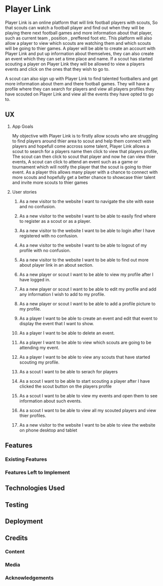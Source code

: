 # Player Link

Player Link is an online platform that will link football players with scouts, So that scouts can watch a football player and find out when they will be playing there next football games and more information about that player, such as current team , position , preffered foot etc. This platform will also allow a player to view which scouts are watching them and which scouts will be going to thier games. A player will be able to create an account with Player Link and put up information about themselves, they can also create an event which they can set a time place and name. If a scout has started scouting a player on Player Link they will be allowed to view a players events and click on the ones that they wish to go to. 

A scout can also sign up with Player Link to find talented footballers and get more information about them and there football games. They will have a profile where they can search for players and view all players profiles they have scouted on Player Link and view all the events they have opted to go to.  

## UX

1. App Goals
    
    My objective with Player Link is to firstly allow scouts who are struggling to find players around thier area to scout and help them connect with players and hopefull come accross some talent, Player Link allows a scout to search for a players name then click to view that players profile, The scout can then click to scout that player and now he can view thier events, A scout can click to attend an event such as a game or tournament which will notify the player that the scout is going to thier event. As a player this allows many player with a chance to connect with more scouts and hopefully get a better chance to showcase thier talent and invite more scouts to thier games

2. User stories

    1. As a new visitor to the website I want to navigate the site with ease and no confusion.

    2. As a new visitor to the website I want to be able to easily find where to register as a scout or as a player.

    3. As a new visitor to the website I want to be able to login after I have registered with no confusion.

    4. As a new visitor to the website I want to be able to logout of my profile with no confusion.

    5. As a new visitor to the website I want to be able to find out more about player link in an about section.
    
    6. As a new player or scout I want to be able to view my profile after I have logged in.
    
    7. As a new player or scout I want to be able to edit my profile and add any information I wish to add to my profile. 

    8. As a new player or scout I want to be able to add a profile picture to my profile. 
    
    9. As a player I want to be able to create an event and edit that event to display the event that I want to show.
    
    10. As a player I want to be able to delete an event.

    11. As a player I want to be able to view which scouts are going to be attending my event.
    
    12. As a player I want to be able to view any scouts that have started scouting my profile.
    
    13. As a scout I want to be able to serach for players 

    14. As a scout I want to be able to start scouting a player after I have clicked the scout button on the players profile
   
    15. As a scout I want to be able to view my events and open them to see information about such events.
    
    16. As a scout I want to be able to view all my scouted players and view thier profiles.
   
    17. As a new visitor to the website I want to be able to view the website on phone desktop and tablet

 
## Features

### Existing Features

### Features Left to Implement

## Technologies Used

## Testing

## Deployment

## Credits

### Content

### Media

### Acknowledgements

